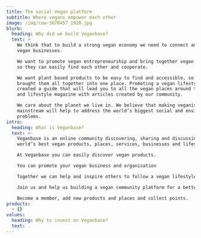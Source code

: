 ```yaml
---
title: The social Vegan platform
subtitle: Where vegans empower each other
image: /img/cow-3678457_1920.jpg
blurb:
  heading: Why did we build Veganbase?
  text: >
    We think that to build a strong vegan economy we need to connect and empower
    vegan businesses.

    We want to promote vegan entrepreneurship and bring together vegan companies
    so they can easily find each other and cooperate.

    We want plant based products to be easy to find and accessible, so we
    brought them all together into one place. Promoting a vegan lifestyle we
    created a guide that will lead you to all the vegan places around the world
    and lifestyle magazine with articles created by our community.

    We care about the planet we live in. We believe that making veganism
    mainstream will help to address the world’s biggest social and environmental
    problems.
intro:
  heading: What is Veganbase?
  text: >-
    Veganbase is an online community discovering, sharing and discussing the
    world’s best vegan products, places, services, businesses and lifestyle.

    At Veganbase you can easily discover vegan products.

    You can promote your vegan business and organisation

    Together we can help and inspire others to follow a vegan lifestyle

    Join us and help us building a vegan community platform for a better future.

    Become a member, add new products and places and collect points.
products:
  - {}
values:
  heading: Why to invest on Veganbase?
  text: .
---
```


